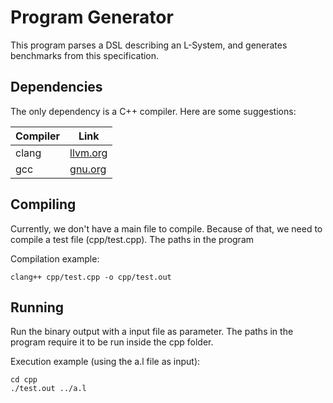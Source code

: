 # Program Generator

This program parses a DSL describing an L-System, and generates benchmarks from this specification.

## Dependencies

The only dependency is a C++ compiler. Here are some suggestions:

| Compiler | Link                                |
| -------- | ----------------------------------- |
| clang    | [llvm.org](https://clang.llvm.org/) |
| gcc      | [gnu.org](https://gcc.gnu.org/)     |

## Compiling

Currently, we don't have a main file to compile. Because of that, we need to compile a test file (cpp/test.cpp). The paths in the program

Compilation example:

```
clang++ cpp/test.cpp -o cpp/test.out
```

## Running

Run the binary output with a input file as parameter. The paths in the program require it to be run inside the cpp folder.

Execution example (using the a.l file as input):

```
cd cpp
./test.out ../a.l
```
